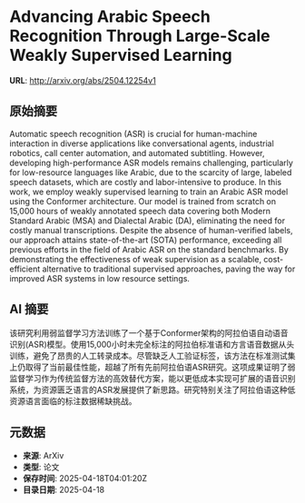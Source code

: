 # Advancing Arabic Speech Recognition Through Large-Scale Weakly Supervised Learning

**URL**: http://arxiv.org/abs/2504.12254v1

## 原始摘要

Automatic speech recognition (ASR) is crucial for human-machine interaction
in diverse applications like conversational agents, industrial robotics, call
center automation, and automated subtitling. However, developing
high-performance ASR models remains challenging, particularly for low-resource
languages like Arabic, due to the scarcity of large, labeled speech datasets,
which are costly and labor-intensive to produce. In this work, we employ weakly
supervised learning to train an Arabic ASR model using the Conformer
architecture. Our model is trained from scratch on 15,000 hours of weakly
annotated speech data covering both Modern Standard Arabic (MSA) and Dialectal
Arabic (DA), eliminating the need for costly manual transcriptions. Despite the
absence of human-verified labels, our approach attains state-of-the-art (SOTA)
performance, exceeding all previous efforts in the field of Arabic ASR on the
standard benchmarks. By demonstrating the effectiveness of weak supervision as
a scalable, cost-efficient alternative to traditional supervised approaches,
paving the way for improved ASR systems in low resource settings.


## AI 摘要

该研究利用弱监督学习方法训练了一个基于Conformer架构的阿拉伯语自动语音识别(ASR)模型。使用15,000小时未完全标注的阿拉伯标准语和方言语音数据从头训练，避免了昂贵的人工转录成本。尽管缺乏人工验证标签，该方法在标准测试集上仍取得了当前最佳性能，超越了所有先前阿拉伯语ASR研究。这项成果证明了弱监督学习作为传统监督方法的高效替代方案，能以更低成本实现可扩展的语音识别系统，为资源匮乏语言的ASR发展提供了新思路。研究特别关注了阿拉伯语这种低资源语言面临的标注数据稀缺挑战。

## 元数据

- **来源**: ArXiv
- **类型**: 论文
- **保存时间**: 2025-04-18T04:01:20Z
- **目录日期**: 2025-04-18
